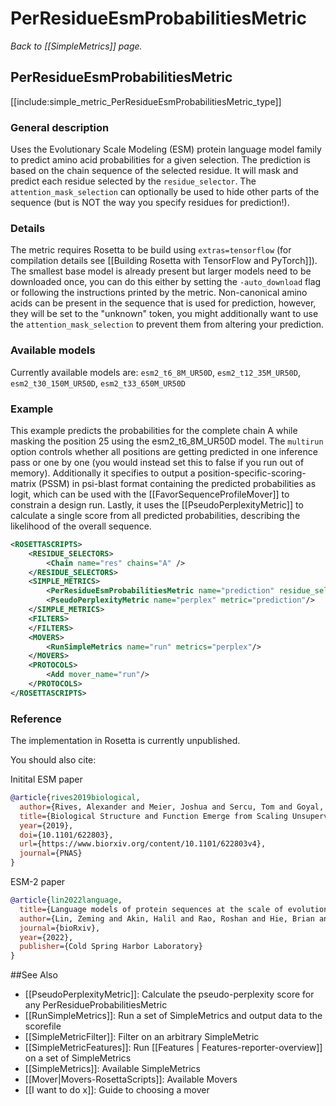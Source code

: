 # PerResidueEsmProbabilitiesMetric
*Back to [[SimpleMetrics]] page.*
## PerResidueEsmProbabilitiesMetric

[[include:simple_metric_PerResidueEsmProbabilitiesMetric_type]]

### General description
Uses the Evolutionary Scale Modeling (ESM) protein language model family to predict amino acid probabilities for a given selection. The prediction is based on the chain sequence of the selected residue. It will mask and predict each residue selected by the `residue_selector`. The `attention_mask_selection` can optionally be used to hide other parts of the sequence (but is NOT the way you specify residues for prediction!). 

### Details
The metric requires Rosetta to be build using `extras=tensorflow` (for compilation details see [[Building Rosetta with TensorFlow and PyTorch]]). The smallest base model is already present but larger models need to be downloaded once, you can do this either by setting the `-auto_download` flag or following the instructions printed by the metric. Non-canonical amino acids can be present in the sequence that is used for prediction, however, they will be set to the "unknown" token, you might additionally want to use the `attention_mask_selection` to prevent them from altering your prediction. 

### Available models
Currently available models are: `esm2_t6_8M_UR50D`, `esm2_t12_35M_UR50D`, `esm2_t30_150M_UR50D`, `esm2_t33_650M_UR50D`

### Example
This example predicts the probabilities for the complete chain A while masking the position 25 using the esm2_t6_8M_UR50D model. The `multirun` option controls whether all positions are getting predicted in one inference pass or one by one (you would instead set this to false if you run out of memory). Additionally it specifies to output a position-specific-scoring-matrix (PSSM) in psi-blast format containing the predicted probabilities as logit, which can be used with the [[FavorSequenceProfileMover]] to constrain a design run. Lastly, it uses the [[PseudoPerplexityMetric]] to calculate a single score from all predicted probabilities, describing the likelihood of the overall sequence.

```xml
<ROSETTASCRIPTS>
    <RESIDUE_SELECTORS>
        <Chain name="res" chains="A" />
    </RESIDUE_SELECTORS>
    <SIMPLE_METRICS>
        <PerResidueEsmProbabilitiesMetric name="prediction" residue_selector="res" write_pssm="test.pssm" model="esm2_t6_8M_UR50D" multirun="true"/>
        <PseudoPerplexityMetric name="perplex" metric="prediction"/>
    </SIMPLE_METRICS>
    <FILTERS>
    </FILTERS>
    <MOVERS>
        <RunSimpleMetrics name="run" metrics="perplex"/>
    </MOVERS>
    <PROTOCOLS>
        <Add mover_name="run"/>
    </PROTOCOLS>
</ROSETTASCRIPTS>
```

### Reference
The implementation in Rosetta is currently unpublished.

You should also cite:

Initital ESM paper

```bibtex
@article{rives2019biological,
  author={Rives, Alexander and Meier, Joshua and Sercu, Tom and Goyal, Siddharth and Lin, Zeming and Liu, Jason and Guo, Demi and Ott, Myle and Zitnick, C. Lawrence and Ma, Jerry and Fergus, Rob},
  title={Biological Structure and Function Emerge from Scaling Unsupervised Learning to 250 Million Protein Sequences},
  year={2019},
  doi={10.1101/622803},
  url={https://www.biorxiv.org/content/10.1101/622803v4},
  journal={PNAS}
}
```

ESM-2 paper

```bibtex
@article{lin2022language,
  title={Language models of protein sequences at the scale of evolution enable accurate structure prediction},
  author={Lin, Zeming and Akin, Halil and Rao, Roshan and Hie, Brian and Zhu, Zhongkai and Lu, Wenting and Smetanin, Nikita and dos Santos Costa, Allan and Fazel-Zarandi, Maryam and Sercu, Tom and Candido, Sal and others},
  journal={bioRxiv},
  year={2022},
  publisher={Cold Spring Harbor Laboratory}
}
```

##See Also

* [[PseudoPerplexityMetric]]: Calculate the pseudo-perplexity score for any PerResidueProbabilitiesMetric
* [[RunSimpleMetrics]]: Run a set of SimpleMetrics and output data to the scorefile
* [[SimpleMetricFilter]]: Filter on an arbitrary SimpleMetric
* [[SimpleMetricFeatures]]: Run [[Features | Features-reporter-overview]] on a set of SimpleMetrics
* [[SimpleMetrics]]: Available SimpleMetrics
* [[Mover|Movers-RosettaScripts]]: Available Movers
* [[I want to do x]]: Guide to choosing a mover